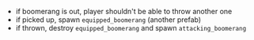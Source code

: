 - if boomerang is out, player shouldn't be able to throw another one
- if picked up, spawn `equipped_boomerang` (another prefab)
- if thrown, destroy `equipped_boomerang` and spawn `attacking_boomerang`